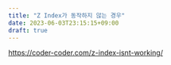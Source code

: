 ```yaml
---
title: "Z Index가 동작하지 않는 경우"
date: 2023-06-03T23:15:15+09:00
draft: true
---
```


https://coder-coder.com/z-index-isnt-working/